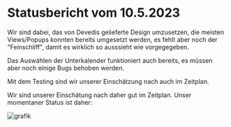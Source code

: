 # Statusbericht vom 10.5.2023

Wir sind dabei, das von Devedis gelieferte Design umzusetzen, die meisten Views/Popups konnten bereits umgesetzt werden, es fehlt aber noch der "Feinschliff", damit es wirklich so ausssieht wie vorgegegeben.

Das Auswählen der Unterkalender funktioniert auch bereits, es müssen aber noch einige Bugs behoben werden.

Mit dem Testing sind wir unserer Einschätzung nach auch im Zeitplan.

Wir sind unserer Einschätung nach daher gut im Zeitplan.
Unser momentaner Status ist daher:

![grafik](https://user-images.githubusercontent.com/101128608/223585134-072542c5-673e-46ef-afc6-24a940dd330c.png)
